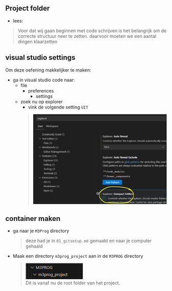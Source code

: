 ## Project folder

- lees:
> Voor dat wij gaan beginnen met code schrijven is het belangrijk om de correcte structuur neer te zetten. daarvoor moeten we een aantal dingen klaarzetten  

## visual studio settings

Om deze oefening makkelijker te maken:
- ga in visual studio code naar:
   - file
      - preferences
         - settings
   - zoek nu op explorer
      - vink de volgende setting `UIT`
      > ![](img/visualcollapse.PNG)

## container maken

- ga naar je `M3Prog` directory 
    > deze had je in `01_gitsetup.md` gemaakt en naar je computer gehaald

- Maak een directory `m3prog_project` aan in de `M3PROG` directory
   > ![](img/projectdir.PNG)  
   > Dit is vanaf nu de root folder van het project.
